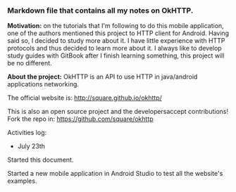 ### Markdown file that contains all my notes on OkHTTP. 

**Motivation:** on the tutorials that I'm following to do this mobile application, one of the authors mentioned this project to HTTP client for Android. Having said so, I decided to study more about it. I have little experience with HTTP protocols and thus decided to learn more about it. I always like to develop study guides with GitBook after I finish learning something, this project will be no different. 

**About the project:** OkHTTP is an API to use HTTP in java/android applications networking. 

The official website is: http://square.github.io/okhttp/

This is also an open source project and the developersaccept contributions! Fork the repo in: https://github.com/square/okhttp


Activities log:
* July 23th

Started this document. 

Started a new mobile application in Android Studio to test all the website's examples.
